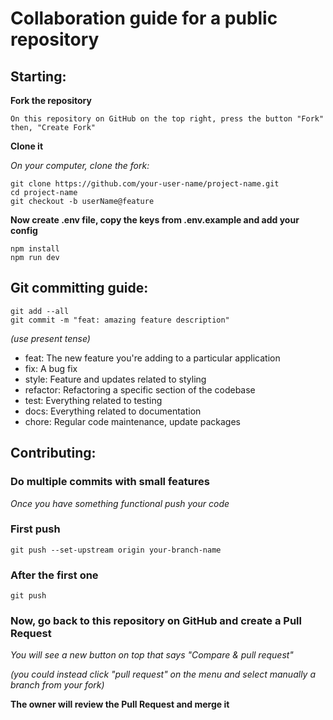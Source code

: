 # Collaboration guide for a public repository

## Starting:
**Fork the repository**

    On this repository on GitHub on the top right, press the button "Fork" then, "Create Fork"

**Clone it**

*On your computer, clone the fork:*

    git clone https://github.com/your-user-name/project-name.git
    cd project-name
    git checkout -b userName@feature

**Now create .env file, copy the keys from .env.example and add your config**

    npm install
    npm run dev

## Git committing guide:

    git add --all
    git commit -m "feat: amazing feature description"

*(use present tense)*

- feat: The new feature you're adding to a particular application
- fix: A bug fix
- style: Feature and updates related to styling
- refactor: Refactoring a specific section of the codebase
- test: Everything related to testing
- docs: Everything related to documentation
- chore: Regular code maintenance, update packages

## Contributing:

### Do multiple commits with small features

*Once you have something functional push your code*

### First push

    git push --set-upstream origin your-branch-name

### After the first one

    git push

### Now, go back to this repository on GitHub and create a Pull Request

*You will see a new button on top that says "Compare & pull request"*

*(you could instead click "pull request" on the menu and select manually a branch from your fork)*

**The owner will review the Pull Request and merge it**
